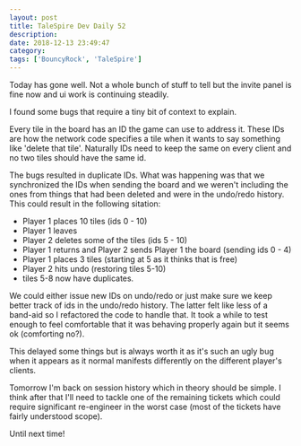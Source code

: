 ```yaml
---
layout: post
title: TaleSpire Dev Daily 52
description:
date: 2018-12-13 23:49:47
category:
tags: ['BouncyRock', 'TaleSpire']
---
```


Today has gone well. Not a whole bunch of stuff to tell but the invite panel is fine now and ui work is continuing steadily.

I found some bugs that require a tiny bit of context to explain.

Every tile in the board has an ID the game can use to address it. These IDs are how the network code specifies a tile when it wants to say something like 'delete that tile'. Naturally IDs need to keep the same on every client and no two tiles should have the same id.

The bugs resulted in duplicate IDs. What was happening was that we synchronized the IDs when sending the board and we weren't including the ones from things that had been deleted and were in the undo/redo history. This could result in the following sitation:

- Player 1 places 10 tiles (ids 0 - 10)
- Player 1 leaves
- Player 2 deletes some of the tiles (ids 5 - 10)
- Player 1 returns and Player 2 sends Player 1 the board (sending ids 0 - 4)
- Player 1 places 3 tiles (starting at 5 as it thinks that is free)
- Player 2 hits undo (restoring tiles 5-10)
- tiles 5-8 now have duplicates.

We could either issue new IDs on undo/redo or just make sure we keep better track of ids in the undo/redo history. The latter felt like less of a band-aid so I refactored the code to handle that. It took a while to test enough to feel comfortable that it was behaving properly again but it seems ok (comforting no?).

This delayed some things but is always worth it as it's such an ugly bug when it appears as it normal manifests differently on the different player's clients.

Tomorrow I'm back on session history which in theory should be simple. I think after that I'll need to tackle one of the remaining tickets which could require significant re-engineer in the worst case (most of the tickets have fairly understood scope).

Until next time!
